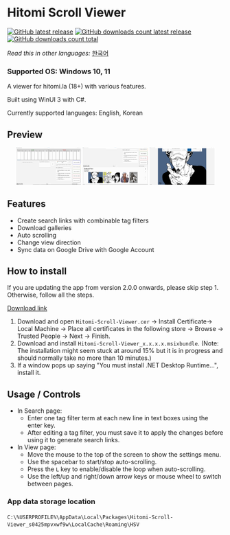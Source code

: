 # Hitomi Scroll Viewer
[![GitHub latest release](https://img.shields.io/github/release/kaismic/Hitomi-Scroll-Viewer.svg?logo=github)](https://github.com/kaismic/Hitomi-Scroll-Viewer/releases/latest)
[![GitHub downloads count latest release](https://img.shields.io/github/downloads/kaismic/Hitomi-Scroll-Viewer/latest/total.svg?logo=github)](https://github.com/kaismic/Hitomi-Scroll-Viewer/releases/latest)
[![GitHub downloads count total](https://img.shields.io/github/downloads/kaismic/Hitomi-Scroll-Viewer/total.svg?logo=github)](https://github.com/kaismic/Hitomi-Scroll-Viewer/releases)

*Read this in other languages:* [한국어](README-ko-KR.md)

### Supported OS: Windows 10, 11

A viewer for hitomi.la (18+) with various features.

Built using WinUI 3 with C#.

Currently supported languages: English, Korean

## Preview
<div align="center">
    <img src="./resources/preview_image_1.png" style="width: 30%;">
    <img src="./resources/preview_image_2.png" style="width: 30%;">
    <img src="./resources/preview_image_3.png" style="width: 30%;">
</div>

## Features
- Create search links with combinable tag filters
- Download galleries
- Auto scrolling
- Change view direction
- Sync data on Google Drive with Google Account

## How to install
If you are updating the app from version 2.0.0 onwards, please skip step 1. Otherwise, follow all the steps.

[Download link](https://github.com/kaismic/Hitomi-Scroll-Viewer/releases/latest)
1. Download and open `Hitomi-Scroll-Viewer.cer` -> Install Certificate-> Local Machine -> Place all certificates in the following store -> Browse -> Trusted People -> Next -> Finish.
2. Download and install `Hitomi-Scroll-Viewer_x.x.x.x.msixbundle`. (Note: The installation might seem stuck at around 15% but it is in progress and should normally take no more than 10 minutes.)
3. If a window pops up saying "You must install .NET Desktop Runtime...", install it.

## Usage / Controls
- In Search page:
    - Enter one tag filter term at each new line in text boxes using the enter key.
    - After editing a tag filter, you must save it to apply the changes before using it to generate search links.
- In View page:
    - Move the mouse to the top of the screen to show the settings menu.
    - Use the spacebar to start/stop auto-scrolling.
    - Press the `L` key to enable/disable the loop when auto-scrolling.
    - Use the left/up and right/down arrow keys or mouse wheel to switch between pages.

### App data storage location
`C:\%USERPROFILE%\AppData\Local\Packages\Hitomi-Scroll-Viewer_s0425mpvxwf9w\LocalCache\Roaming\HSV`
